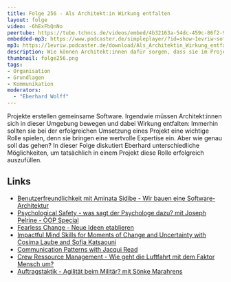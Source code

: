 ```yaml
---
title: Folge 256 - Als Architekt:in Wirkung entfalten
layout: folge
video: -6hExFbQnNo
peertube: https://tube.tchncs.de/videos/embed/4b32163a-54dc-459c-86f2-9e0348026f55
embedded-mp3: https://www.podcaster.de/simpleplayer/?id=show~1evriw~software-architektur-im-stream~pod-f6b83422deee3db8070edcbe7c8&v=1742568074
mp3: https://1evriw.podcaster.de/download/Als_Architektin_Wirkung_entfalten.mp3
description: Wie können Architekt:innen dafür sorgen, dass sie im Projekt wirksam sind?
thumbnail: folge256.png
tags:
- Organisation
- Grundlagen
- Kommunikation
moderators:
  - "Eberhard Wolff"
---
```


Projekte erstellen gemeinsame Software. Irgendwie müssen
Architekt:innen sich in dieser Umgebung bewegen und dabei Wirkung
entfalten: Immerhin sollten sie bei der erfolgreichen Umsetzung eines
Projekt eine wichtige Rolle spielen, denn sie bringen eine wertvolle
Expertise ein. Aber wie genau soll das gehen? In dieser Folge
diskutiert Eberhard unterschiedliche Möglichkeiten, um tatsächlich in
einem Projekt diese Rolle erfolgreich auszufüllen.

## Links

- [Benutzerfreundlichkeit mit Aminata Sidibe - Wir bauen eine
  Software-Architektur](/2022/04/01/folge114.html)
- [Psychological Safety - was sagt der Psychologe dazu? mit Joseph
  Pelrine - OOP Special](/2023/06/02/folge167.html)
- [Fearless Change - Neue Ideen
  etablieren](/2024/09/27/episode233.html)
- [Impactful Mind Skills for Moments of Change and Uncertainty with
  Cosima Laube and Sofia Katsaouni](/2025/03/18/episode255.html)
- [Communication Patterns with Jacqui Read](/2025/03/14/folge254.html)
- [Crew Ressource Management - Wie geht die Luftfahrt mit dem Faktor
  Mensch um?](/2023/08/11/folge178.html)
- [Auftragstaktik - Agilität beim Militär? mit Sönke
  Marahrens](/2022/11/04/folge141.html)
